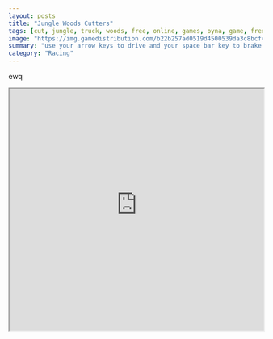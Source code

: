 ```yaml
---
layout: posts
title: "Jungle Woods Cutters"
tags: [cut, jungle, truck, woods, free, online, games, oyna, game, free, games, play, play, games]
image: "https://img.gamedistribution.com/b22b257ad0519d4500539da3c8bcf4dd.jpg"
summary: "use your arrow keys to drive and your space bar key to brake press s to activate shield and z to cut trees use your mouse to control the buzz saw  free online games oyna game free games play play games"
category: "Racing"
---
```


ewq

<iframe width="100%" height="480px;" src="https://flash.gamedistribution.com?game=b22b257ad0519d4500539da3c8bcf4dd"></iframe>